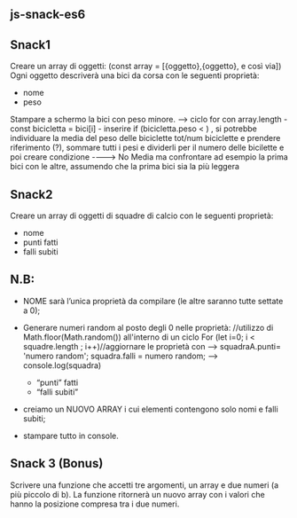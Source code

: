 ##  js-snack-es6

## Snack1
Creare un array di oggetti: (const array = [{oggetto},{oggetto}, e così via])
Ogni oggetto descriverà una bici da corsa con le seguenti proprietà:

- nome
- peso

Stampare a schermo la bici con peso minore.  --> ciclo for con array.length - const bicicletta = bici[i] - inserire if (bicicletta.peso < ) , si potrebbe individuare la media del peso delle biciclette tot/num biciclette e prendere riferimento  (?), sommare tutti i pesi e dividerli per il numero delle bicilette e poi creare condizione ----> No Media  ma confrontare ad esempio la prima bici con le altre, assumendo che la prima bici sia la più leggera



## Snack2
Creare un array di oggetti di squadre di calcio con le seguenti proprietà:

- nome
- punti fatti
- falli subiti

## N.B:

 - NOME sarà l’unica proprietà da compilare (le altre saranno tutte settate a 0);

 - Generare numeri random al posto degli 0 nelle proprietà: //utilizzo di Math.floor(Math.random()) all'interno di un ciclo For (let i=0; i < squadre.length ; i++)//aggiornare le proprietà con --> squadraA.punti= 'numero random'; squadra.falli = numero random; --> console.log(squadra)
    -  “punti” fatti 
    -  “falli subiti”

 - creiamo un NUOVO ARRAY i cui elementi contengono solo nomi e falli subiti;
 - stampare tutto in console.


## Snack 3 (Bonus)
Scrivere una funzione che accetti tre argomenti, un array e due numeri (a più piccolo di b).
La funzione ritornerà un nuovo array con i valori che hanno la posizione compresa tra i due numeri.